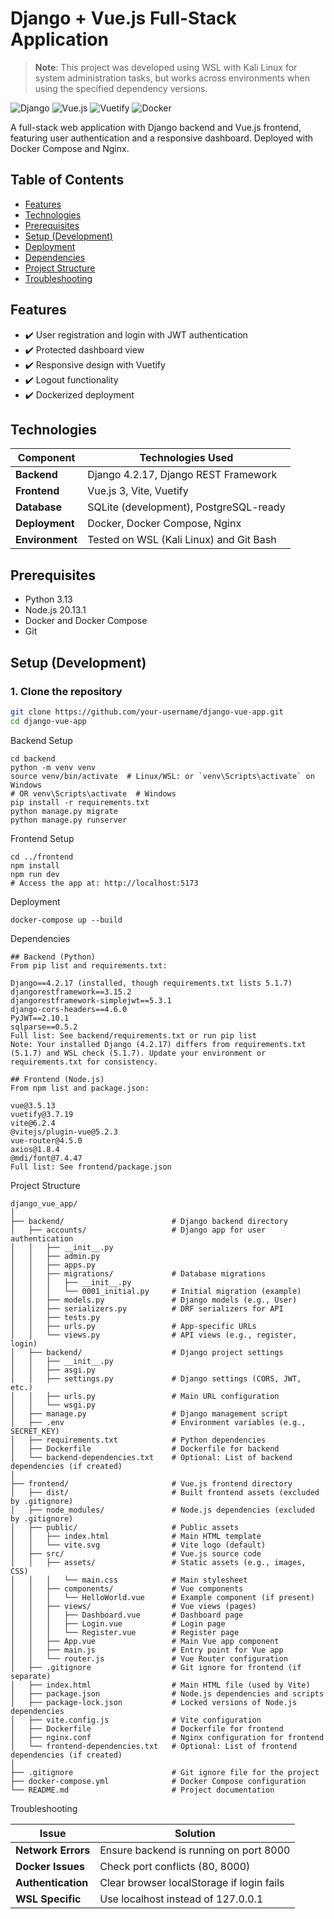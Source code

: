 # Django + Vue.js Full-Stack Application

> **Note**: This project was developed using WSL with Kali Linux for system administration tasks, but works across environments when using the specified dependency versions.

![Django](https://img.shields.io/badge/Django-4.2.17-green)
![Vue.js](https://img.shields.io/badge/Vue.js-3.5.13-brightgreen)
![Vuetify](https://img.shields.io/badge/Vuetify-3.7.19-blue)
![Docker](https://img.shields.io/badge/Docker-28.0.1-blue)

A full-stack web application with Django backend and Vue.js frontend, featuring user authentication and a responsive dashboard. Deployed with Docker Compose and Nginx.

## Table of Contents
- [Features](#features)
- [Technologies](#technologies)
- [Prerequisites](#prerequisites)
- [Setup (Development)](#setup-development)
- [Deployment](#deployment)
- [Dependencies](#dependencies)
- [Project Structure](#project-structure)
- [Troubleshooting](#troubleshooting)

## Features
- ✔️ User registration and login with JWT authentication
- ✔️ Protected dashboard view
- ✔️ Responsive design with Vuetify
- ✔️ Logout functionality
- ✔️ Dockerized deployment

## Technologies
| Component       | Technologies Used                          |
|-----------------|-------------------------------------------|
| **Backend**     | Django 4.2.17, Django REST Framework      |
| **Frontend**    | Vue.js 3, Vite, Vuetify                   |
| **Database**    | SQLite (development), PostgreSQL-ready    |
| **Deployment**  | Docker, Docker Compose, Nginx             |
| **Environment** | Tested on WSL (Kali Linux) and Git Bash   |

## Prerequisites
- Python 3.13
- Node.js 20.13.1
- Docker and Docker Compose
- Git

## Setup (Development)

### 1. Clone the repository
```bash
git clone https://github.com/your-username/django-vue-app.git
cd django-vue-app
```

Backend Setup
```
cd backend
python -m venv venv
source venv/bin/activate  # Linux/WSL: or `venv\Scripts\activate` on Windows
# OR venv\Scripts\activate  # Windows
pip install -r requirements.txt
python manage.py migrate
python manage.py runserver
```
Frontend Setup
```
cd ../frontend
npm install
npm run dev
# Access the app at: http://localhost:5173
```

Deployment
```
docker-compose up --build
```

Dependencies
```
## Backend (Python)
From pip list and requirements.txt:

Django==4.2.17 (installed, though requirements.txt lists 5.1.7)
djangorestframework==3.15.2
djangorestframework-simplejwt==5.3.1
django-cors-headers==4.6.0
PyJWT==2.10.1
sqlparse==0.5.2
Full list: See backend/requirements.txt or run pip list
Note: Your installed Django (4.2.17) differs from requirements.txt (5.1.7) and WSL check (5.1.7). Update your environment or requirements.txt for consistency.

## Frontend (Node.js)
From npm list and package.json:

vue@3.5.13
vuetify@3.7.19
vite@6.2.4
@vitejs/plugin-vue@5.2.3
vue-router@4.5.0
axios@1.8.4
@mdi/font@7.4.47
Full list: See frontend/package.json
```

Project Structure
```
django_vue_app/
│
├── backend/                        # Django backend directory
│   ├── accounts/                   # Django app for user authentication
│   │   ├── __init__.py
│   │   ├── admin.py
│   │   ├── apps.py
│   │   ├── migrations/             # Database migrations
│   │   │   ├── __init__.py
│   │   │   └── 0001_initial.py     # Initial migration (example)
│   │   ├── models.py               # Django models (e.g., User)
│   │   ├── serializers.py          # DRF serializers for API
│   │   ├── tests.py
│   │   ├── urls.py                 # App-specific URLs
│   │   └── views.py                # API views (e.g., register, login)
│   ├── backend/                    # Django project settings
│   │   ├── __init__.py
│   │   ├── asgi.py
│   │   ├── settings.py             # Django settings (CORS, JWT, etc.)
│   │   ├── urls.py                 # Main URL configuration
│   │   └── wsgi.py
│   ├── manage.py                   # Django management script
│   ├── .env                        # Environment variables (e.g., SECRET_KEY)
│   ├── requirements.txt            # Python dependencies
│   ├── Dockerfile                  # Dockerfile for backend
│   └── backend-dependencies.txt    # Optional: List of backend dependencies (if created)
│
├── frontend/                       # Vue.js frontend directory
│   ├── dist/                       # Built frontend assets (excluded by .gitignore)
│   ├── node_modules/               # Node.js dependencies (excluded by .gitignore)
│   ├── public/                     # Public assets
│   │   ├── index.html              # Main HTML template
│   │   └── vite.svg                # Vite logo (default)
│   ├── src/                        # Vue.js source code
│   │   ├── assets/                 # Static assets (e.g., images, CSS)
│   │   │   └── main.css            # Main stylesheet
│   │   ├── components/             # Vue components
│   │   │   └── HelloWorld.vue      # Example component (if present)
│   │   ├── views/                  # Vue views (pages)
│   │   │   ├── Dashboard.vue       # Dashboard page
│   │   │   ├── Login.vue           # Login page
│   │   │   └── Register.vue        # Register page
│   │   ├── App.vue                 # Main Vue app component
│   │   ├── main.js                 # Entry point for Vue app
│   │   └── router.js               # Vue Router configuration
│   ├── .gitignore                  # Git ignore for frontend (if separate)
│   ├── index.html                  # Main HTML file (used by Vite)
│   ├── package.json                # Node.js dependencies and scripts
│   ├── package-lock.json           # Locked versions of Node.js dependencies
│   ├── vite.config.js              # Vite configuration
│   ├── Dockerfile                  # Dockerfile for frontend
│   ├── nginx.conf                  # Nginx configuration for frontend
│   └── frontend-dependencies.txt   # Optional: List of frontend dependencies (if created)
│
├── .gitignore                      # Git ignore file for the project
├── docker-compose.yml              # Docker Compose configuration
└── README.md                       # Project documentation
```

Troubleshooting

| Issue                   | Solution                                  |
|-------------------------|-------------------------------------------|
| **Network Errors**      | Ensure backend is running on port 8000    |
| **Docker Issues**       |  Check port conflicts (80, 8000)          |
| **Authentication**      | Clear browser localStorage if login fails |
| **WSL Specific**        | Use localhost instead of 127.0.0.1        |
